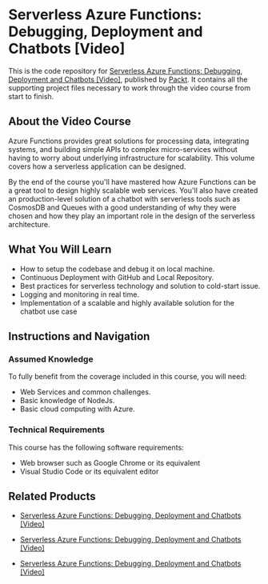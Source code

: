 # Serverless Azure Functions: Debugging, Deployment and Chatbots [Video]
This is the code repository for [Serverless Azure Functions: Debugging, Deployment and Chatbots [Video]](https://www.packtpub.com/virtualization-and-cloud/serverless-azure-functions-debugging-deployment-and-chatbots-video?utm_source=github&utm_medium=repository&utm_campaign=9781788474184), published by [Packt](https://www.packtpub.com/?utm_source=github). It contains all the supporting project files necessary to work through the video course from start to finish.
## About the Video Course
Azure Functions provides great solutions for processing data, integrating systems, and building simple APIs to complex micro-services without having to worry about underlying infrastructure for scalability. This volume covers how a serverless application can be designed.

By the end of the course you'll have mastered how Azure Functions can be a great tool to design highly scalable web services. You'll also have created an production-level solution of a chatbot with serverless tools such as CosmosDB and Queues with a good understanding of why they were chosen and how they play an important role in the design of the serverless architecture.

<H2>What You Will Learn</H2>
<DIV class=book-info-will-learn-text>
<UL>
<LI>How to setup the codebase and debug it on local machine. 
<LI>Continuous Deployment with GitHub and Local Repository. 
<LI>Best practices for serverless technology and solution to cold-start issue. 
<LI>Logging and monitoring in real time. 
<LI>Implementation of a scalable and highly available solution for the chatbot use case </LI></UL></DIV>

## Instructions and Navigation
### Assumed Knowledge
To fully benefit from the coverage included in this course, you will need:<br/>
<UL>
<LI>Web Services and common challenges.
<LI>Basic knowledge of NodeJs.
  <LI>Basic cloud computing with Azure.</LI></UL>

### Technical Requirements
This course has the following software requirements:<br/>
<UL>
<LI>Web browser such as Google Chrome or its equivalent
<LI>Visual Studio Code or its equivalent editor</LI></UL>

## Related Products
* [Serverless Azure Functions: Debugging, Deployment and Chatbots [Video]]()

* [Serverless Azure Functions: Debugging, Deployment and Chatbots [Video]]()

* [Serverless Azure Functions: Debugging, Deployment and Chatbots [Video]]()

